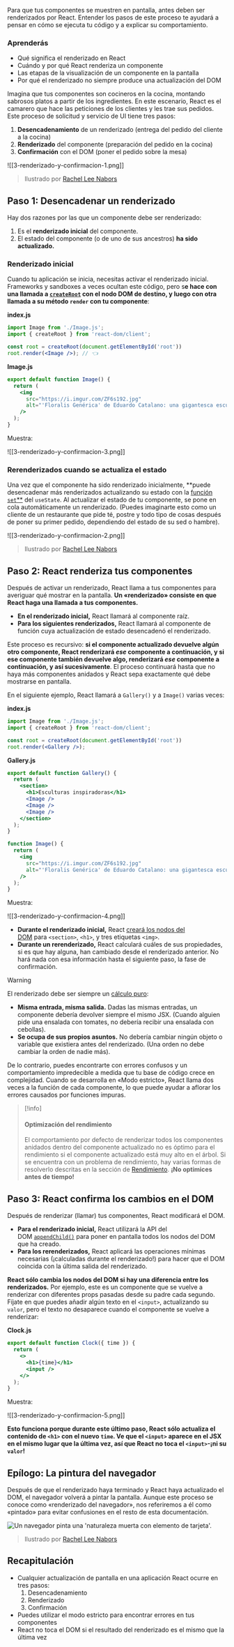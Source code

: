 Para que tus componentes se muestren en pantalla, antes deben ser renderizados por React. Entender los pasos de este proceso te ayudará a pensar en cómo se ejecuta tu código y a explicar su comportamiento.

### Aprenderás

- Qué significa el renderizado en React
- Cuándo y por qué React renderiza un componente
- Las etapas de la visualización de un componente en la pantalla
- Por qué el renderizado no siempre produce una actualización del DOM

Imagina que tus componentes son cocineros en la cocina, montando sabrosos platos a partir de los ingredientes. En este escenario, React es el camarero que hace las peticiones de los clientes y les trae sus pedidos. Este proceso de solicitud y servicio de UI tiene tres pasos:

1. **Desencadenamiento** de un renderizado (entrega del pedido del cliente a la cocina)
2. **Renderizado** del componente (preparación del pedido en la cocina)
3. **Confirmación** con el DOM (poner el pedido sobre la mesa)
    
![[3-renderizado-y-confirmacion-1.png]]
>Ilustrado por [Rachel Lee Nabors](https://nearestnabors.com/)

## Paso 1: Desencadenar un renderizado

Hay dos razones por las que un componente debe ser renderizado:

1. Es el **renderizado inicial** del componente.
2. El estado del componente (o de uno de sus ancestros) **ha sido actualizado.**

### Renderizado inicial

Cuando tu aplicación se inicia, necesitas activar el renderizado inicial. Frameworks y sandboxes a veces ocultan este código, pero s**e hace con una llamada a [`createRoot`](https://es.react.dev/reference/react-dom/client/createRoot) con el nodo DOM de destino, y luego con otra llamada a su método `render` con tu componente**:

**index.js**
```jsx
import Image from './Image.js';
import { createRoot } from 'react-dom/client';

const root = createRoot(document.getElementById('root'))
root.render(<Image />); // 👈
```

**Image.js**
```jsx
export default function Image() {
  return (
    <img
      src="https://i.imgur.com/ZF6s192.jpg"
      alt="'Floralis Genérica' de Eduardo Catalano: una gigantesca escultura floral metálica con pétalos reflectantes"
    />
  );
}
```

Muestra:

![[3-renderizado-y-confirmacion-3.png]]

### Rerenderizados cuando se actualiza el estado

Una vez que el componente ha sido renderizado inicialmente, **puede desencadenar más renderizados actualizando su estado con la [función `set`**](https://es.react.dev/reference/react/useState#setstate) del `useState`. Al actualizar el estado de tu componente, se pone en cola automáticamente un renderizado. (Puedes imaginarte esto como un cliente de un restaurante que pide té, postre y todo tipo de cosas después de poner su primer pedido, dependiendo del estado de su sed o hambre).

![[3-renderizado-y-confirmacion-2.png]]
>Ilustrado por [Rachel Lee Nabors](https://nearestnabors.com/)

## Paso 2: React renderiza tus componentes

Después de activar un renderizado, React llama a tus componentes para averiguar qué mostrar en la pantalla. **Un «renderizado» consiste en que React haga una llamada a tus componentes.**

- **En el renderizado inicial,** React llamará al componente raíz.
- **Para los siguientes renderizados,** React llamará al componente de función cuya actualización de estado desencadenó el renderizado.

Este proceso es recursivo: **si el componente actualizado devuelve algún otro componente, React renderizará _ese_ componente a continuación, y si ese componente también devuelve algo, renderizará _ese_ componente a continuación, y así sucesivamente**. El proceso continuará hasta que no haya más componentes anidados y React sepa exactamente qué debe mostrarse en pantalla.

En el siguiente ejemplo, React llamará a `Gallery()` y a `Image()` varias veces:

**index.js**
```jsx
import Image from './Image.js';
import { createRoot } from 'react-dom/client';

const root = createRoot(document.getElementById('root'))
root.render(<Gallery />);
```

**Gallery.js**
```jsx
export default function Gallery() {
  return (
    <section>
      <h1>Esculturas inspiradoras</h1>
      <Image />
      <Image />
      <Image />
    </section>
  );
}

function Image() {
  return (
    <img
      src="https://i.imgur.com/ZF6s192.jpg"
      alt="'Floralis Genérica' de Eduardo Catalano: una gigantesca escultura floral metálica con pétalos reflectantes"
    />
  );
}
```


Muestra:

![[3-renderizado-y-confirmacion-4.png]]

- **Durante el renderizado inicial,** React [creará los nodos del DOM](https://developer.mozilla.org/docs/Web/API/Document/createElement) para `<section>`, `<h1>`, y tres etiquetas `<img>`.
- **Durante un rerenderizado,** React calculará cuáles de sus propiedades, si es que hay alguna, han cambiado desde el renderizado anterior. No hará nada con esa información hasta el siguiente paso, la fase de confirmación.

> [!warning]
>El renderizado debe ser siempre un [cálculo puro](https://es.react.dev/learn/keeping-components-pure):
>
>- **Misma entrada, misma salida.** Dadas las mismas entradas, un componente debería devolver siempre el mismo JSX. (Cuando alguien pide una ensalada con tomates, no debería recibir una ensalada con cebollas).
>- **Se ocupa de sus propios asuntos.** No debería cambiar ningún objeto o variable que existiera antes del renderizado. (Una orden no debe cambiar la orden de nadie más).
>
>De lo contrario, puedes encontrarte con errores confusos y un comportamiento impredecible a medida que tu base de código crece en complejidad. Cuando se desarrolla en «Modo estricto», React llama dos veces a la función de cada componente, lo que puede ayudar a aflorar los errores causados por funciones impuras.

> [!info]
> #### Optimización del rendimiento
>
>El comportamiento por defecto de renderizar todos los componentes anidados dentro del componente actualizado no es óptimo para el rendimiento si el componente actualizado está muy alto en el árbol. Si se encuentra con un problema de rendimiento, hay varias formas de resolverlo descritas en la sección de [Rendimiento](https://es.reactjs.org/docs/optimizing-performance.html). **¡No optimices antes de tiempo!**

## Paso 3: React confirma los cambios en el DOM

Después de renderizar (llamar) tus componentes, React modificará el DOM.

- **Para el renderizado inicial,** React utilizará la API del DOM [`appendChild()`](https://developer.mozilla.org/docs/Web/API/Node/appendChild) para poner en pantalla todos los nodos del DOM que ha creado.
- **Para los rerenderizados,** React aplicará las operaciones mínimas necesarias (¡calculadas durante el renderizado!) para hacer que el DOM coincida con la última salida del renderizado.

**React sólo cambia los nodos del DOM si hay una diferencia entre los renderizados.** Por ejemplo, este es un componente que se vuelve a renderizar con diferentes props pasadas desde su padre cada segundo. Fíjate en que puedes añadir algún texto en el `<input>`, actualizando su `valor`, pero el texto no desaparece cuando el componente se vuelve a renderizar:

**Clock.js**
```jsx
export default function Clock({ time }) {
  return (
    <>
      <h1>{time}</h1>
      <input />
    </>
  );
}
```

Muestra:

![[3-renderizado-y-confirmacion-5.png]]

**Esto funciona porque durante este último paso, React sólo actualiza el contenido de `<h1>` con el nuevo `time`. Ve que el `<input>` aparece en el JSX en el mismo lugar que la última vez, así que React no toca el `<input>`-¡ni su `valor`!**

## Epílogo: La pintura del navegador

Después de que el renderizado haya terminado y React haya actualizado el DOM, el navegador volverá a pintar la pantalla. Aunque este proceso se conoce como «renderizado del navegador», nos referiremos a él como «pintado» para evitar confusiones en el resto de esta documentación.

![Un navegador pinta una 'naturaleza muerta con elemento de tarjeta'.](https://es.react.dev/images/docs/illustrations/i_browser-paint.png)
> Ilustrado por [Rachel Lee Nabors](https://nearestnabors.com/)

## Recapitulación

- Cualquier actualización de pantalla en una aplicación React ocurre en tres pasos:
    1. Desencadenamiento
    2. Renderizado
    3. Confirmación
- Puedes utilizar el modo estricto para encontrar errores en tus componentes
- React no toca el DOM si el resultado del renderizado es el mismo que la última vez